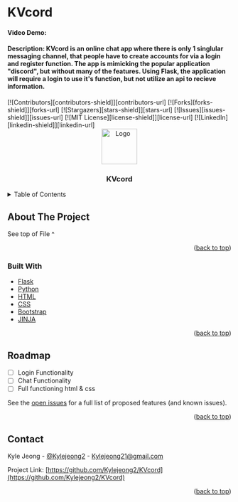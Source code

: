 # KVcord
#### Video Demo:  <URL HERE>
#### Description: KVcord is an online chat app where there is only 1 singlular messaging channel, that people have to create accounts for via a login and register function. The app is mimicking the popular application "discord", but without many of the features. Using Flask, the application will require a login to use it's function, but not utilize an api to recieve information. 

<div id="top"></div>
[![Contributors][contributors-shield]][contributors-url]
[![Forks][forks-shield]][forks-url]
[![Stargazers][stars-shield]][stars-url]
[![Issues][issues-shield]][issues-url]
[![MIT License][license-shield]][license-url]
[![LinkedIn][linkedin-shield]][linkedin-url]

<!-- PROJECT LOGO -->
<br />
<div align="center">
  <a href="https://github.com/Kylejeong2/KVcord">
    <img src="images/logo.png" alt="Logo" width="80" height="80">
  </a>

<h3 align="center">KVcord</h3>

<div align="left">
<!-- TABLE OF CONTENTS -->
<details>
  <summary>Table of Contents</summary>
  <ol>
    <li>
      <a href="#about-the-project">About The Project</a>
      <ul>
        <li><a href="#built-with">Built With</a></li>
      </ul>
    </li>
    <li><a href="#usage">Usage</a></li>
    <li><a href="#roadmap">Roadmap</a></li>
    <li><a href="#contact">Contact</a></li>
  </ol>
</details>



<!-- ABOUT THE PROJECT -->
## About The Project
See top of File ^

<p align="right">(<a href="#top">back to top</a>)</p>


### Built With

* [Flask](https://flask.palletsprojects.com/en/2.0.x/)
* [Python](https://www.python.org/)
* [HTML](https://html.com/)
* [CSS](https://developer.mozilla.org/en-US/docs/Web/CSS)
* [Bootstrap](https://getbootstrap.com)
* [JINJA](https://jinja.palletsprojects.com/en/3.1.x/)

<p align="right">(<a href="#top">back to top</a>)</p>

<!-- ROADMAP -->
## Roadmap

- [ ] Login Functionality
- [ ] Chat Functionality
- [ ] Full functioning html & css

See the [open issues](https://github.com/Kylejeong2/KVcord/issues) for a full list of proposed features (and known issues).

<p align="right">(<a href="#top">back to top</a>)</p>

<!-- CONTACT -->
## Contact

Kyle Jeong - [@Kylejeong2](https://twitter.com/kylejeong21) - Kylejeong21@gmail.com

Project Link: [https://github.com/Kylejeong2/KVcord](https://github.com/Kylejeong2/KVcord)

<p align="right">(<a href="#top">back to top</a>)</p>
 
  </div>

 <!-- MARKDOWN LINKS & IMAGES -->
<!-- https://www.markdownguide.org/basic-syntax/#reference-style-links -->
[contributors-shield]: https://img.shields.io/github/contributors/Kylejeong2/KVcord.svg?style=for-the-badge
[contributors-url]: https://github.com/Kylejeong2/KVcord/graphs/contributors
[forks-shield]: https://img.shields.io/github/forks/Kylejeong2/KVcord.svg?style=for-the-badge
[forks-url]: https://github.com/Kylejeong2/KVcord/network/members
[stars-shield]: https://img.shields.io/github/stars/Kylejeong2/KVcord.svg?style=for-the-badge
[stars-url]: https://github.com/Kylejeong2/KVcord/stargazers
[issues-shield]: https://img.shields.io/github/issues/Kylejeong2/KVcord.svg?style=for-the-badge
[issues-url]: https://github.com/Kylejeong2/KVcord/issues
[license-shield]: https://img.shields.io/github/license/Kylejeong2/KVcord.svg?style=for-the-badge
[license-url]: https://github.com/Kylejeong2/KVcord/blob/master/LICENSE.txt
[linkedin-shield]: https://img.shields.io/badge/-LinkedIn-black.svg?style=for-the-badge&logo=linkedin&colorB=555
[linkedin-url]: https://www.linkedin.com/in/kyle-jeong-971445205/
[product-screenshot]: images/screenshot.png
